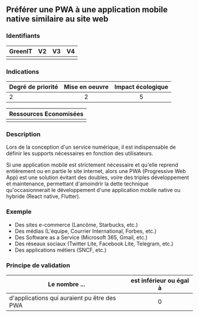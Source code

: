 ## Préférer une PWA à une application mobile native similaire au site web

### Identifiants

| GreenIT |  V2  |  V3  |  V4  |
|:-------:|:----:|:----:|:----:|
|      |   |   |      |

### Indications

| Degré de priorité |      Mise en oeuvre       |  Impact écologique    | 
|-------------------|:-------------------------:|:---------------------:|
|   2     |        2          |       5            | 

|Ressources Economisées                                      |
|:----------------------------------------------------------:|
|   |

### Description

Lors de la conception d'un service numérique, il est indispensable de définir les supports nécessaires en fonction des utilisateurs.

Si une application mobile est strictement nécessaire et qu'elle reprend entièrement ou en partie le site internet, alors une PWA (Progressive Web App) est une solution évitant des doubles, 
voire des triples développement et maintenance, permettant d'amoindrir la dette technique qu'occasionnerait le développement d'une application mobile native ou hybride (React native, Flutter).

### Exemple

- Des sites e-commerce (Lancôme, Starbucks, etc.)
- Des médias (L'équipe, Courrier International, Forbes, etc.)
- Des Software as a Service (Microsoft 365, Gmail, etc.)
- Des réseaux sociaux (Twitter Lite, Facebook Lite, Telegram, etc.)
- Des applications métiers (SNCF, etc.)

### Principe de validation

| Le nombre ... |     est inférieur ou égal à   |  
|-------------------|:-------------------------:|
| d'applications qui auraient pu être des PWA    |  0 |
